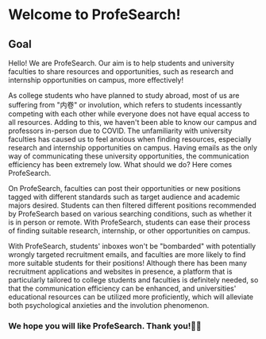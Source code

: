 # Welcome to ProfeSearch!

## Goal
Hello! We are ProfeSearch. Our aim is to help students and university faculties to share resources and opportunities, such as research and internship opportunities on campus, more effectively! 

As college students who have planned to study abroad, most of us are suffering from "内卷" or involution, which refers to students incessantly competing with each other while everyone does not have equal access to all resources. Adding to this, we haven't been able to know our campus and professors in-person due to COVID. The unfamiliarity with university faculties has caused us to feel anxious when finding resources, especially research and internship opportunities on campus. Having emails as the only way of communicating these university opportunities, the communication efficiency has been extremely low. What should we do? Here comes ProfeSearch. 


On ProfeSearch, faculties can post their opportunities or new positions tagged with different standards such as target audience and academic majors desired. Students can then filtered different positions recommended by ProfeSearch based on various searching conditions, such as whether it is in person or remote. 
With ProfeSearch, students can ease their process of finding suitable research, internship, or other opportunities on campus. 

With ProfeSearch, students' inboxes won't be "bombarded" with potentially wrongly targeted recruitment emails, and faculties are more likely to find more suitable students for their positions! Although there has been many recruitment applications and websites in presence, a platform that is particularly tailored to college students and faculties is definitely needed, so that the communication efficiency can be enhanced, and universities' educational resources can be utilized more proficiently, which will alleviate both psychological anxieties and the involution phenomenon.

### We hope you will like ProfeSearch. Thank you!🥳🥳